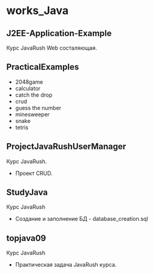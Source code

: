 # works_Java

## J2EE-Application-Example
Курс JavaRush
Web состаляющая.

## PracticalExamples 
- 2048game
- calculator
- catch the drop
- crud
- guess the number
- minesweeper
- snake
- tetris

## ProjectJavaRushUserManager
Курс JavaRush.
* Проект CRUD.

## StudyJava
Курс JavaRush
* Создание и заполнение БД - database_creation.sql

## topjava09
Курс JavaRush
* Практическая задача JavaRush курса.


